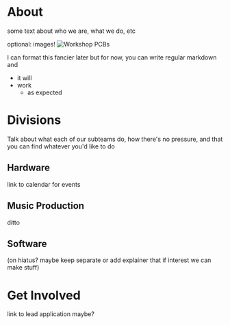 # About

some text about who we are, what we do, etc

optional: images!
![Workshop PCBs](images/pcb_spread.jpg)

I can format this fancier later but for now, you can write regular markdown and 
- it will
- work
    - as expected


# Divisions
Talk about what each of our subteams do, how there's no pressure, and that you can find whatever you'd like to do

## Hardware
link to calendar for events

## Music Production
ditto

## Software
(on hiatus? maybe keep separate or add explainer that if interest we can make stuff)

# Get Involved
link to lead application maybe?
